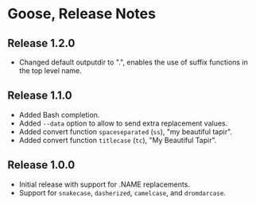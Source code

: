 # Goose, Release Notes

## Release 1.2.0

* Changed default outputdir to ".", enables the use of suffix functions in the
  top level name.


## Release 1.1.0

* Added Bash completion.
* Added `--data` option to allow to send extra replacement values.
* Added convert function `spaceseparated` (`ss`), "my beautiful tapir".
* Added convert function `titlecase` (`tc`), "My Beautiful Tapir".

## Release 1.0.0

* Initial release with support for .NAME replacements.
* Support for `snakecase`, `dasherized`, `camelcase`, and `dromdarcase`.


